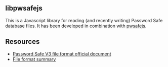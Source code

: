 libpwsafejs
---
This is a Javascript library for reading (and recently writing) Password Safe database files.  It has been developed in combination with [pwsafejs](http://github.com/scintill/pwsafejs).

Resources
---
- [Password Safe V3 file format official document](http://sourceforge.net/p/passwordsafe/git-code/ci/master/tree/docs/formatV3.txt)
- [File format summary](http://keybox.rubyforge.org/password-safe-db-format.html)
